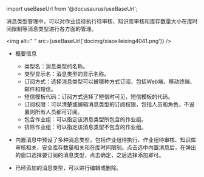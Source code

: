 
import useBaseUrl from '@docusaurus/useBaseUrl';

消息类型管理中，可以对作业组待执行待审核、知识库审核和库存数量大小在库时间限制等消息类型进行各方面的管理。

<img alt=" " src={useBaseUrl('docimg/xiaoxileixing4041.png')} />

* 概要信息
  * 类型名：消息类型的名称。
  * 类型显示名：消息类型的显示名称。
  * 订阅方式：选择消息类型可以被哪种方式订阅，包括Web端、移动终端、邮件和短信。
  * 短信模板代码：订阅方式选择了短信时可见，短信模板的代码。
  * 订阅权限：可以清楚或编辑消息类型的订阅权限，包括人员和角色，不设置则所有人员都可订阅。
  * 包含作业组：可以指定该消息类型所包含的作业组。
  * 排除作业组：可以指定该消息类型不包含的作业组。

* 内置消息中预设了多种消息类型，包括作业组待执行、作业组待审核、知识库审核相关、安全库存数量相关和在库时间限制。点击选中内置消息后，在弹出的窗口选择要订阅的消息类型，点击确定，之后选择添加即可。

* 已经添加的消息类型，可以进行编辑或删除。